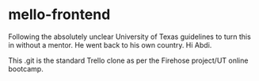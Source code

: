 # mello-frontend

Following the absolutely unclear University of Texas guidelines to turn this in without a mentor.  He went back to his own country. Hi Abdi.

This .git is the standard Trello clone as per the Firehose project/UT online bootcamp.
